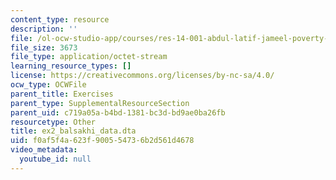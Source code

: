```yaml
---
content_type: resource
description: ''
file: /ol-ocw-studio-app/courses/res-14-001-abdul-latif-jameel-poverty-action-lab-executive-training-evaluating-social-programs-2009-spring-2009/f0af5f4a623f900554736b2d561d4678_ex2_balsakhi_data.dta
file_size: 3673
file_type: application/octet-stream
learning_resource_types: []
license: https://creativecommons.org/licenses/by-nc-sa/4.0/
ocw_type: OCWFile
parent_title: Exercises
parent_type: SupplementalResourceSection
parent_uid: c719a05a-b4bd-1381-bc3d-bd9ae0ba26fb
resourcetype: Other
title: ex2_balsakhi_data.dta
uid: f0af5f4a-623f-9005-5473-6b2d561d4678
video_metadata:
  youtube_id: null
---
```

